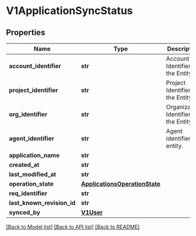 # V1ApplicationSyncStatus

## Properties
Name | Type | Description | Notes
------------ | ------------- | ------------- | -------------
**account_identifier** | **str** | Account Identifier for the Entity. | [optional] 
**project_identifier** | **str** | Project Identifier for the Entity. | [optional] 
**org_identifier** | **str** | Organization Identifier for the Entity. | [optional] 
**agent_identifier** | **str** | Agent identifier for entity. | [optional] 
**application_name** | **str** |  | [optional] 
**created_at** | **str** |  | [optional] 
**last_modified_at** | **str** |  | [optional] 
**operation_state** | [**ApplicationsOperationState**](ApplicationsOperationState.md) |  | [optional] 
**req_identifier** | **str** |  | [optional] 
**last_known_revision_id** | **str** |  | [optional] 
**synced_by** | [**V1User**](V1User.md) |  | [optional] 

[[Back to Model list]](../README.md#documentation-for-models) [[Back to API list]](../README.md#documentation-for-api-endpoints) [[Back to README]](../README.md)

